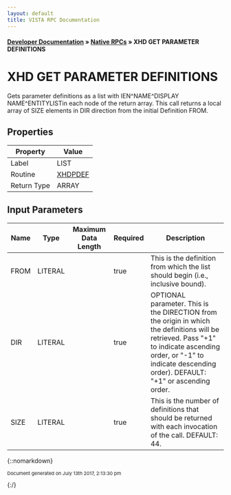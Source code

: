 ```yaml
---
layout: default
title: VISTA RPC Documentation
---
```


#### [Developer Documentation](../index) &#187; [Native RPCs](TableOfContents) &#187; XHD GET PARAMETER DEFINITIONS<br/>
# XHD GET PARAMETER DEFINITIONS

Gets parameter definitions as a list with IEN^NAME^DISPLAY NAME^ENTITYLISTin each node of the return array. This call returns a local array of SIZE elements in DIR direction from the initial Definition FROM.

## Properties

Property | Value
--- | ---
Label | LIST
Routine | [XHDPDEF](http://code.osehra.org/dox/Routine_XHDPDEF_source.html)
Return Type | ARRAY


## Input Parameters

Name | Type | Maximum Data Length | Required | Description
--- | --- | --- | --- | ---
FROM | LITERAL |  | true | This is the definition from which the list should begin (i.e., inclusive bound).
DIR | LITERAL |  | true | OPTIONAL parameter. This is the DIRECTION from the origin in which the definitions will be retrieved. Pass &quot;+1&quot; to indicate ascending order, or &quot;-1&quot; to indicate descending order).  DEFAULT: &quot;+1&quot; or ascending order.
SIZE | LITERAL |  | true | This is the number of definitions that should be returned with each invocation of the call. DEFAULT: 44.



{::nomarkdown} <br/><p style="font-size: 11px">Document generated on July 13th 2017, 2:13:30 pm</p>{:/}
